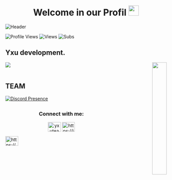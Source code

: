 <h1 align="center"> Welcome in our Profil <img src="https://raw.githubusercontent.com/MartinHeinz/MartinHeinz/master/wave.gif" height="32" /> </h1>



![Header](https://i.imgur.com/f2vG42p.png) 



![Profile Views](https://komarev.com/ghpvc/?username=YxuTeam&label=VIEWS) ![Views](https://img.shields.io/youtube/channel/views/UCMXvwwnTfpH6GCvnkilmnOw?style=social) ![Subs](https://img.shields.io/youtube/channel/subscribers/UCMXvwwnTfpH6GCvnkilmnOw?style=social)



## Yxu development.

 
<p  align="right">
<img align="right"  width="30%" src="https://i.imgur.com/qtgW4d4.png"
     </p> 
   
<div align="left"><img src="https://github-readme-stats.vercel.app/api?username=YxuTeam&show_icons=true&count_private=true&hide_border=true" align="center" /></div>  

<br/>  


 
## TEAM 

[![Discord Presence](https://lanyard.cnrad.dev/api/967182770331865088)](https://discord.com/users/967182770331865088)


##
<h3 align="center">Connect with me:</h3>
<p align="center">
<a href="https://twitter.com/yxuteam" target="blank"><img align="center" src="https://raw.githubusercontent.com/rahuldkjain/github-profile-readme-generator/master/src/images/icons/Social/twitter.svg" alt="yxuteam" height="30" width="40" /></a>
<a href="https://instagram.com/https://instagram.com/yxuteam" target="blank"><img align="center" src="https://raw.githubusercontent.com/rahuldkjain/github-profile-readme-generator/master/src/images/icons/Social/instagram.svg" alt="https://instagram.com/yxuteam" height="30" width="40" /></a>

   <a href="https://discord.gg/eternal-987776284832722964" target="blank"><img align="center" src="https://raw.githubusercontent.com/rahuldkjain/github-profile-readme-generator/master/src/images/icons/Social/discord.svg" alt="https://discord.gg/eternal-987776284832722964" height="30" width="40" /></a>
</p>
